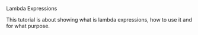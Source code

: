 Lambda Expressions

This tutorial is about showing what is lambda expressions, how to use it and for what purpose.
